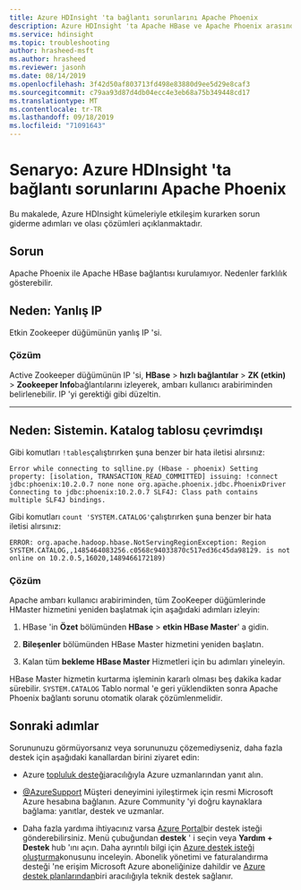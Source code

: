 ```yaml
---
title: Azure HDInsight 'ta bağlantı sorunlarını Apache Phoenix
description: Azure HDInsight 'ta Apache HBase ve Apache Phoenix arasındaki bağlantı sorunları
ms.service: hdinsight
ms.topic: troubleshooting
author: hrasheed-msft
ms.author: hrasheed
ms.reviewer: jasonh
ms.date: 08/14/2019
ms.openlocfilehash: 3f42d50af803713fd498e83880d9ee5d29e8caf3
ms.sourcegitcommit: c79aa93d87d4db04ecc4e3eb68a75b349448cd17
ms.translationtype: MT
ms.contentlocale: tr-TR
ms.lasthandoff: 09/18/2019
ms.locfileid: "71091643"
---
```

# <a name="scenario-apache-phoenix-connectivity-issues-in-azure-hdinsight"></a>Senaryo: Azure HDInsight 'ta bağlantı sorunlarını Apache Phoenix

Bu makalede, Azure HDInsight kümeleriyle etkileşim kurarken sorun giderme adımları ve olası çözümleri açıklanmaktadır.

## <a name="issue"></a>Sorun

Apache Phoenix ile Apache HBase bağlantısı kurulamıyor. Nedenler farklılık gösterebilir.

## <a name="cause-incorrect-ip"></a>Neden: Yanlış IP

Etkin Zookeeper düğümünün yanlış IP 'si.

### <a name="resolution"></a>Çözüm

Active Zookeeper düğümünün IP 'si, **HBase** > **hızlı bağlantılar** > **ZK (etkin)**  > **Zookeeper Info**bağlantılarını izleyerek, ambarı kullanıcı arabiriminden belirlenebilir. IP 'yi gerektiği gibi düzeltin.

---

## <a name="cause-systemcatalog-table-offline"></a>Neden: Sistemin. Katalog tablosu çevrimdışı

Gibi komutları `!tables`çalıştırırken şuna benzer bir hata iletisi alırsınız:

```output
Error while connecting to sqlline.py (Hbase - phoenix) Setting property: [isolation, TRANSACTION_READ_COMMITTED] issuing: !connect jdbc:phoenix:10.2.0.7 none none org.apache.phoenix.jdbc.PhoenixDriver Connecting to jdbc:phoenix:10.2.0.7 SLF4J: Class path contains multiple SLF4J bindings.
```

Gibi komutları `count 'SYSTEM.CATALOG'`çalıştırırken şuna benzer bir hata iletisi alırsınız:

```output
ERROR: org.apache.hadoop.hbase.NotServingRegionException: Region SYSTEM.CATALOG,,1485464083256.c0568c94033870c517ed36c45da98129. is not online on 10.2.0.5,16020,1489466172189)
```

### <a name="resolution"></a>Çözüm

Apache ambarı kullanıcı arabiriminden, tüm ZooKeeper düğümlerinde HMaster hizmetini yeniden başlatmak için aşağıdaki adımları izleyin:

1. HBase 'in **Özet** bölümünden **HBase** > **etkin HBase Master**' a gidin.

1. **Bileşenler** bölümünden HBase Master hizmetini yeniden başlatın.

1. Kalan tüm **bekleme HBase Master** Hizmetleri için bu adımları yineleyin.

HBase Master hizmetin kurtarma işleminin kararlı olması beş dakika kadar sürebilir. `SYSTEM.CATALOG` Tablo normal 'e geri yüklendikten sonra Apache Phoenix bağlantı sorunu otomatik olarak çözümlenmelidir.

## <a name="next-steps"></a>Sonraki adımlar

Sorununuzu görmüyorsanız veya sorununuzu çözemediyseniz, daha fazla destek için aşağıdaki kanallardan birini ziyaret edin:

* Azure [topluluk desteği](https://azure.microsoft.com/support/community/)aracılığıyla Azure uzmanlarından yanıt alın.

* [@AzureSupport](https://twitter.com/azuresupport) Müşteri deneyimini iyileştirmek için resmi Microsoft Azure hesabına bağlanın. Azure Community 'yi doğru kaynaklara bağlama: yanıtlar, destek ve uzmanlar.

* Daha fazla yardıma ihtiyacınız varsa [Azure Portal](https://portal.azure.com/?#blade/Microsoft_Azure_Support/HelpAndSupportBlade/)bir destek isteği gönderebilirsiniz. Menü çubuğundan **destek** ' i seçin veya **Yardım + Destek** hub 'ını açın. Daha ayrıntılı bilgi için [Azure destek isteği oluşturma](https://docs.microsoft.com/azure/azure-supportability/how-to-create-azure-support-request)konusunu inceleyin. Abonelik yönetimi ve faturalandırma desteği 'ne erişim Microsoft Azure aboneliğinize dahildir ve [Azure destek planlarından](https://azure.microsoft.com/support/plans/)biri aracılığıyla teknik destek sağlanır.
